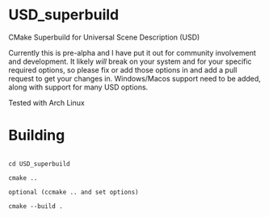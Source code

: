 # USD_superbuild

CMake Superbuild for Universal Scene Description (USD)

Currently this is pre-alpha and I have put it out for community involvement and development.  It likely *will* break on your system and for your specific required options, so please fix or add those options in and add a pull request to get your changes in.  Windows/Macos support need to be added, along with support for many USD options.

Tested with Arch Linux

# Building


```git clone https://github.com/carsonbrownlee/USD_superbuild.git

cd USD_superbuild

cmake ..

optional (ccmake .. and set options)

cmake --build .
```
